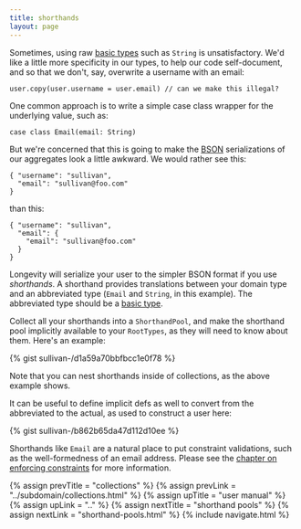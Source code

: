 ```yaml
---
title: shorthands
layout: page
---
```


Sometimes, using raw [basic types](basics.html) such as `String` is
unsatisfactory. We'd like a little more specificity in our types, to
help our code self-document, and so that we don't, say, overwrite a
username with an email:

    user.copy(user.username = user.email) // can we make this illegal?

One common approach is to write a simple case class wrapper for the
underlying value, such as:

    case class Email(email: String)

But we're concerned that this is going to make the
[BSON](http://bsonspec.org/) serializations of our aggregates look a
little awkward. We would rather see this:

    { "username": "sullivan",
      "email": "sullivan@foo.com"
    }

than this:

    { "username": "sullivan",
      "email": {
        "email": "sullivan@foo.com"
      }
    }

Longevity will serialize your user to the simpler BSON format if you
use _shorthands_. A shorthand provides translations between your
domain type and an abbreviated type (`Email` and `String`, in this
example). The abbreviated type should be a [basic type](basics.html).

Collect all your shorthands into a `ShorthandPool`, and make the
shorthand pool implicitly available to your `RootTypes`, as they
will need to know about them. Here's an example:

{% gist sullivan-/d1a59a70bbfbcc1e0f78 %}

Note that you can nest shorthands inside of collections, as the above
example shows.

It can be useful to define implicit defs as well to convert from the
abbreviated to the actual, as used to construct a user here:

{% gist sullivan-/b862b65da47d112d10ee %}

Shorthands like `Email` are a natural place to put constraint
validations, such as the well-formedness of an email address. Please
see the [chapter on enforcing constraints](../constraints.html) for
more information.

{% assign prevTitle = "collections" %}
{% assign prevLink = "../subdomain/collections.html" %}
{% assign upTitle = "user manual" %}
{% assign upLink = ".." %}
{% assign nextTitle = "shorthand pools" %}
{% assign nextLink = "shorthand-pools.html" %}
{% include navigate.html %}
